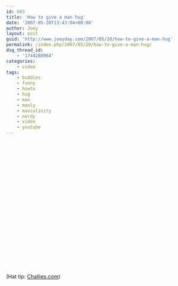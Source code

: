 ```yaml
---
id: 683
title: 'How to give a man hug'
date: '2007-05-20T13:43:04+00:00'
author: Joey
layout: post
guid: 'http://www.joeyday.com/2007/05/20/how-to-give-a-man-hug'
permalink: /index.php/2007/05/20/how-to-give-a-man-hug/
dsq_thread_id:
    - '1744280964'
categories:
    - video
tags:
    - buddies
    - funny
    - howto
    - hug
    - man
    - manly
    - masculinity
    - nerdy
    - video
    - youtube
---
```


<object height="344" width="425"><param name="movie" value="http://www.youtube.com/v/JUdWApwbudQ&rel=0"></param><param name="wmode" value="transparent"></param><embed height="344" src="http://www.youtube.com/v/JUdWApwbudQ&rel=0" type="application/x-shockwave-flash" width="425" wmode="transparent"></embed></object>

<span class="hattip">(Hat tip: [Challies.com](http://www.challies.com/sideblog/archives/2007/05/a_la_carte_518.php))</span>
